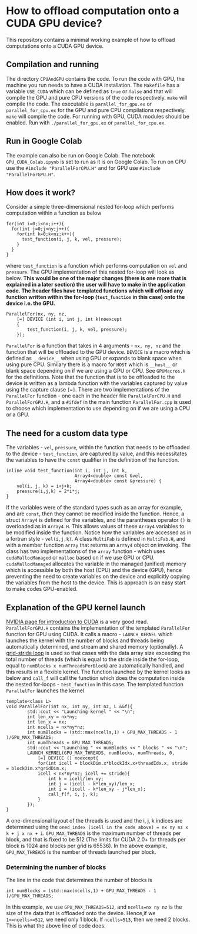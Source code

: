 # How to offload computation onto a CUDA GPU device?

This repository contains a minimal working example of how to offload 
computations onto a CUDA GPU device.

## Compilation and running 
The directory `CPUAndGPU` contains the code. To run the code with GPU, the machine you run needs to have a CUDA installation.
The `Makefile` has a variable `USE_CUDA` which can be defined as `true` or 
`false` and that will compile the GPU and pure CPU versions of the code respectively. `make` will compile the code.
The executable is `parallel_for_gpu.ex` or `parallel_for_cpu.ex` for the GPU and pure CPU compilations respectively. `make` will 
compile the code. For running with GPU, CUDA modules should be enabled. Run with `./parallel_for_gpu.ex` or `parallel_for_cpu.ex`.

## Run in Google Colab  
The example can also be run on Google Colab. The notebook `GPU_CUDA_Colab.ipynb` is set to run as it is on Google Colab. 
To run on CPU use the `#include "ParallelForCPU.H"` and for GPU use `#include "ParallelForGPU.H"`.

## How does it work? 
Consider a simple three-dimensional nested for-loop which performs computation within a function as below      
```
for(int i=0;i<nx;i++){
  for(int j=0;j<ny;j++){
    for(int k=0;k<nz;k++){
      test_function(i, j, k, vel, pressure);
    }
  }
}
```
where ```test_function``` is a function which performs computation on ```vel``` and ```pressure```. The GPU implementation of 
this nested for-loop will look as below. **This would be one of the major changes (there is one more that is explained in a later section) 
the user will have to make in the application code. The header files have templated functions which will offload any function written within 
the for-loop (```test_function``` in this case) onto the device i.e. the GPU.** 
```
ParallelFor(nx, ny, nz,
	[=] DEVICE (int i, int j, int k)noexcept
	{
		test_function(i, j, k, vel, pressure);
	});
```
`ParallelFor` is a function that takes in 4 arguments - `nx, ny, nz` and the function that will be offloaded 
to the GPU device. ```DEVICE``` is a macro which is defined as `__device__` when using GPU or expands to blank space 
when using pure CPU. Similary there is a macro for `HOST` which is `__host__` or blank space depending on if we are using a GPU or CPU. 
See `GPUMacros.H` for the definitions. Note that the function that is to be offloaded to the device 
is written as a lambda function with the variables captured by value using the capture clause `[=]`. There are two 
implementations of the `ParallelFor` function - one each in the header file `ParallelForCPU.H` and `ParallelForGPU.H`, 
and a `#ifdef` in the main function `ParallelFor.cpp` is used to choose which implementation to use depending on if we are using a CPU or a GPU.  


## The need for a custom data type
The variables - `vel`, `pressure`, within the function that needs to be offloaded to the device - `test_function`, are captured by value, and this 
necessitates the variables to have the `const` qualifier in the definition of the function. 
```
inline void test_function(int i, int j, int k,
                          Array4<double> const &vel,
                          Array4<double> const &pressure) {
    vel(i, j, k) = i+j+k;
    pressure(i,j,k) = 2*i*j;
}
``` 
If the variables were of the standard types such as an array for example, and are `const`, then they cannot be modified inside the function. Hence, a struct `Array4` 
is defined for the variables, and the parantheses operator `()` is overloaded as in `Array4.H`. This allows values of these `Array4` variables to be modified inside the function. 
Notice how the variables are accessed as in a fortran style - `vel(i,j,k)`. A class `MultiFab` is defined in `MultiFab.H`, and with a member function `array` that returns an 
`Array4` object on invoking. The class has two implementations of the `array` function - which uses `cudaMallocManaged` or `malloc` based on if we use GPU or CPU. `cudaMallocManaged` 
allocates the variable in the managed (unified) memory which is accessible by both the host (CPU) and the device (GPU), hence preventing the need to create variables on the device and 
explicitly copying the variables from the host to the device. This is approach is an easy start to make codes GPU-enabled.

## Explanation of the GPU kernel launch
[NVIDIA page for introduction to CUDA](https://docs.nvidia.com/cuda/cuda-c-programming-guide/index.html#features-and-technical-specifications__technical-specifications-per-compute-capability) is a very good read.  
`ParallelForGPU.H` contains the implementation of the templated `ParallelFor` function for GPU using CUDA. It calls a macro -  `LAUNCH_KERNEL`
which launches the kernel with the number of blocks and threads being automatically determined, and stream and shared memory (optionally). 
A [grid-stride loop](https://developer.nvidia.com/blog/cuda-pro-tip-write-flexible-kernels-grid-stride-loops/) is used so that cases with the data array size
exceeding the total number of threads (which is equal to the stride inside the for-loop, equal to `numBlocks x numThreadsPerBlock`) are automatically handled, and this results in a flexible kernel. The function launched by the kernel looks as below 
and `call_f` will call the function which does the computation inside the nested for-loops - `test_function` in this case. The templated function `ParallelFor` launches the kernel
```
template<class L>
void ParallelFor(int nx, int ny, int nz, L &&f){
        std::cout << "Launching kernel " << "\n";
        int len_xy = nx*ny;
        int len_x = nx;
        int ncells = nx*ny*nz;
        int numBlocks = (std::max(ncells,1) + GPU_MAX_THREADS - 1 )/GPU_MAX_THREADS;
        int numThreads = GPU_MAX_THREADS;
        std::cout << "Launching " << numBlocks << " blocks " << "\n";
        LAUNCH_KERNEL(GPU_MAX_THREADS, numBlocks, numThreads, 0,
            [=] DEVICE () noexcept{
            for(int icell = blockDim.x*blockIdx.x+threadIdx.x, stride = blockDim.x*gridDim.x;
            icell < nx*ny*nz; icell += stride){
                int k = icell/len_xy;
                int j = (icell - k*len_xy)/len_x;
                int i = (icell - k*len_xy - j*len_x);
                call_f(f, i, j, k);
            }
        });
}
```
A one-dimensional layout of the threads is used and the i, j, k indices are determined using the `oned_index (icell in the code above) = nx ny nz x k + j x nx + i`. `GPU_MAX_THREADS` is 
the maximum number of threads per block, and that is fixed to be 512 (The limits for CUDA 2.0+ for threads per block is 1024 and blocks per grid is 65536). In the above example, 
`GPU_MAX_THREADS` is the number of threads launched per block. 



### Determining the number of blocks
The line in the code that determines the number of blocks is 
```
int numBlocks = (std::max(ncells,1) + GPU_MAX_THREADS - 1 )/GPU_MAX_THREADS;
```
In this example, we use `GPU_MAX_THREADS=512`, and `ncells=nx ny nz` is the size of the data that is offloaded onto the device.  Hence,if we `1<=ncells<=512`, we need only 1 block. If 
`ncells=513`, then we need 2 blocks. This is what the above line of code does.










  


 

